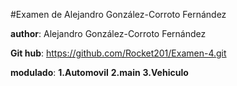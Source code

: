 #Examen de Alejandro González-Corroto Fernández

**author**: Alejandro González-Corroto Fernández

**Git hub**: https://github.com/Rocket201/Examen-4.git

**modulado**:
    **1.Automovil**
    **2.main**
    **3.Vehiculo**
